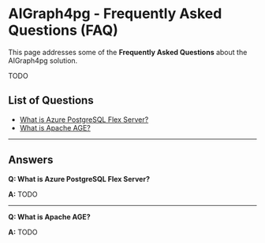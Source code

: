 # AIGraph4pg - Frequently Asked Questions (FAQ)

This page addresses some of the **Frequently Asked Questions**
about the AIGraph4pg solution.

TODO

## List of Questions

- [What is Azure PostgreSQL Flex Server?](#azure_postgresql)
- [What is Apache AGE?](#apache_age)

---

## Answers

<a name="azure_postgresql"></a>

**Q: What is Azure PostgreSQL Flex Server?**

**A:** TODO

---

<a name="apache_age"></a>

**Q: What is Apache AGE?**

**A:** TODO

